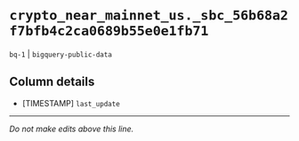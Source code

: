 # `crypto_near_mainnet_us._sbc_56b68a2f7bfb4c2ca0689b55e0e1fb71`
`bq-1` | `bigquery-public-data`

## Column details
* [TIMESTAMP] `last_update`

-------------------------------------------------------------------------------
*Do not make edits above this line.*
